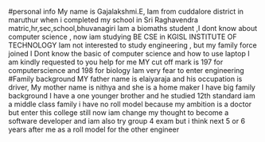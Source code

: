 #personal info
My name is Gajalakshmi.E, Iam from cuddalore district in maruthur when i completed my school in Sri Raghavendra matric,hr,sec,school,bhuvanagiri 
Iam a biomaths student ,I dont know about computer science , now iam studying BE CSE in KGISL INSTITUTE OF TECHNOLOGY
Iam not interested to study engineering , but my family force joined
I Dont know the basic of computer science and how to use laptop 
I am kindly requested to you help for me
MY cut off mark is 197 for computerscience and 198 for biology
Iam very fear to enter engineering
#Family background
MY father name is elaiyaraja and his occupation is driver,
My mother name is nithya and she is a home maker 
I have big family background  I have a one younger brother and he studied 12th standard
iam a middle class family
i have no roll model because my ambition is a doctor 
but enter this college still now iam change my thought to become a software developer and iam also try group 4 exam
but i think next 5 or 6 years after me as a roll model for the other engineer 
